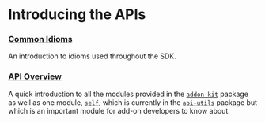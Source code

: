 # Introducing the APIs #

### [Common Idioms](dev-guide/addon-development/api-idioms.html) ###
An introduction to idioms used throughout the SDK.

### [API Overview](dev-guide/addon-development/api-modules.html) ###
A quick introduction to all the modules provided in the
[`addon-kit`](packages/addon-kit/addon-kit.html) package as well as one module,
[`self`](packages/api-utils/docs/self.html), which is currently in the
[`api-utils`](packages/api-utils/api-utils.html) package but which is an important module for
add-on developers to know about.
